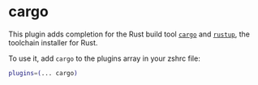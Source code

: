 # cargo

This plugin adds completion for the Rust build tool [`cargo`](https://github.com/rust-lang/cargo) and [`rustup`](https://rustup.rs), the toolchain installer for Rust.

To use it, add `cargo` to the plugins array in your zshrc file:

```zsh
plugins=(... cargo)
```

